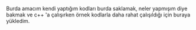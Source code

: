 Burda amacım kendi yaptığım kodları burda saklamak, neler yapmışım diye bakmak ve c++ 'a çalışırken örnek kodlarla daha rahat çalışıldığı için buraya yükledim.